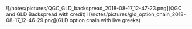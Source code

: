 ![/notes/pictures/QGC_GLD_backspread_2018-08-17_12-47-23.png](QGC and GLD Backspread with credit)
![/notes/pictures/gld_option_chain_2018-08-17_12-46-29.png](GLD option chain with live greeks)

